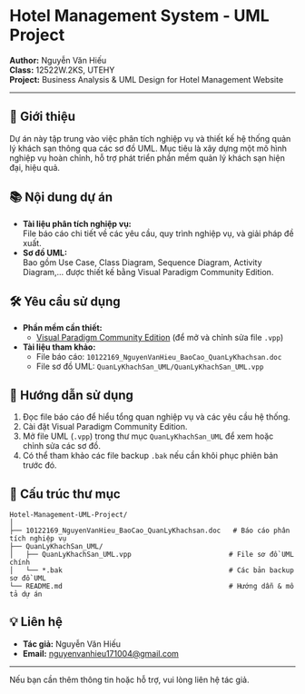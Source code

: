 # Hotel Management System - UML Project

**Author:** Nguyễn Văn Hiếu  
**Class:** 12522W.2KS, UTEHY  
**Project:** Business Analysis & UML Design for Hotel Management Website

---

## 📄 Giới thiệu

Dự án này tập trung vào việc phân tích nghiệp vụ và thiết kế hệ thống quản lý khách sạn thông qua các sơ đồ UML. Mục tiêu là xây dựng một mô hình nghiệp vụ hoàn chỉnh, hỗ trợ phát triển phần mềm quản lý khách sạn hiện đại, hiệu quả.

## 📚 Nội dung dự án

- **Tài liệu phân tích nghiệp vụ:**  
  File báo cáo chi tiết về các yêu cầu, quy trình nghiệp vụ, và giải pháp đề xuất.
- **Sơ đồ UML:**  
  Bao gồm Use Case, Class Diagram, Sequence Diagram, Activity Diagram,... được thiết kế bằng Visual Paradigm Community Edition.

## 🛠️ Yêu cầu sử dụng

- **Phần mềm cần thiết:**
  - [Visual Paradigm Community Edition](https://www.visual-paradigm.com/download/community.jsp) (để mở và chỉnh sửa file `.vpp`)
- **Tài liệu tham khảo:**
  - File báo cáo: `10122169_NguyenVanHieu_BaoCao_QuanLyKhachsan.doc`
  - File sơ đồ UML: `QuanLyKhachSan_UML/QuanLyKhachSan_UML.vpp`

## 🚀 Hướng dẫn sử dụng

1. Đọc file báo cáo để hiểu tổng quan nghiệp vụ và các yêu cầu hệ thống.
2. Cài đặt Visual Paradigm Community Edition.
3. Mở file UML (`.vpp`) trong thư mục `QuanLyKhachSan_UML` để xem hoặc chỉnh sửa các sơ đồ.
4. Có thể tham khảo các file backup `.bak` nếu cần khôi phục phiên bản trước đó.

## 📂 Cấu trúc thư mục

```
Hotel-Management-UML-Project/
│
├── 10122169_NguyenVanHieu_BaoCao_QuanLyKhachsan.doc   # Báo cáo phân tích nghiệp vụ
├── QuanLyKhachSan_UML/
│   ├── QuanLyKhachSan_UML.vpp                        # File sơ đồ UML chính
│   └── *.bak                                         # Các bản backup sơ đồ UML
└── README.md                                         # Hướng dẫn & mô tả dự án
```

## 💡 Liên hệ

- **Tác giả:** Nguyễn Văn Hiếu
- **Email:** nguyenvanhieu171004@gmail.com

---

Nếu bạn cần thêm thông tin hoặc hỗ trợ, vui lòng liên hệ tác giả.

